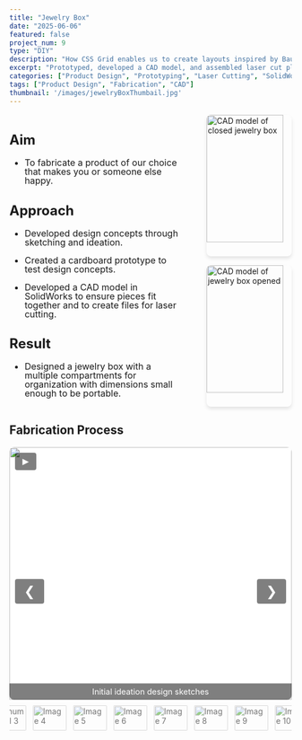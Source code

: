 ```yaml
---
title: "Jewelry Box"
date: "2025-06-06"
featured: false
project_num: 9
type: "DIY"
description: "How CSS Grid enables us to create layouts inspired by Bauhaus and constructivist design"
excerpt: "Prototyped, developed a CAD model, and assembled laser cut plywood."
categories: ["Product Design", "Prototyping", "Laser Cutting", "SolidWorks"]
tags: ["Product Design", "Fabrication", "CAD"]
thumbnail: '/images/jewelryBoxThumbail.jpg'
---
```


<div style="display: grid; grid-template-columns: 1.8fr 1fr; gap: 2rem; margin: 1rem 0;">
  <!-- Left Column - Text -->
  <div style="font-size: 1.0rem; line-height: 1.0;">
    <h2>Aim</h2>
     <ul>
      <li><p>To fabricate a product of our choice that makes you or someone else happy.</p></li>
      </ul>
    <h2>Approach</h2>
     <ul>
      <li><p>Developed design concepts through sketching and ideation.</p></li>
      <li><p>Created a cardboard prototype to test design concepts.</p></li>
      <li><p>Developed a CAD model in SolidWorks to ensure pieces fit together and to create files for laser cutting.</p></li>
      </ul>
    <h2>Result</h2>
     <ul>
      <li><p>Designed a jewelry box with a multiple compartments for organization with dimensions small enough to be portable.</p></li>
      </ul>
  </div>

  <!-- Right Column - Images -->
  <div style="display: flex; flex-direction: column; align-items: flex-end; gap: 1rem;">
    <img src="/images/DIY Jewelry Box/jewelrybox-CAD1.png" alt="CAD model of closed jewelry box" style="width: 90%; border-radius: 8px; box-shadow: 0 4px 6px rgba(0, 0, 0, 0.1);" />
    <img src="/images/DIY Jewelry Box/jewelrybox-CAD2.png" alt="CAD model of jewelry box opened" style="width: 90%; border-radius: 8px; box-shadow: 0 4px 6px rgba(0, 0, 0, 0.1);" />
  </div>
</div>

## Fabrication Process

<div class="slideshow">
  <div class="slides">
    <div class="slide active">
      <img src="/images/DIY Jewelry Box/jewelrybox-sketches.jpg" alt="Image 1">
      <div class="caption">Initial ideation design sketches</div>
    </div>
    <div class="slide">
      <img src="/images/DIY Jewelry Box/jewelrybox-prototype.jpg" alt="Image 2">
      <div class="caption">Small scale cardboard prototype</div>
    </div>
    <div class="slide">
      <img src="/images/DIY Jewelry Box/jewelrybox-CAD2.png" alt="Image 3">
      <div class="caption">CAD assembly</div>
    </div>
    <div class="slide">
      <img src="/images/DIY Jewelry Box/jewelrybox-finalsketch.jpg" alt="Image 4">
      <div class="caption">Final concept sketch</div>
    </div>
    <div class="slide">
      <img src="/images/DIY Jewelry Box/jewelrybox-fab1.jpg" alt="Image 5">
      <div class="caption">Drilling holes to attach the hinges</div>
    </div>
    <div class="slide">
      <img src="/images/DIY Jewelry Box/jewelrybox-fab2.jpg" alt="Image 6">
      <div class="caption">Putting pieces together using wood glue</div>
    </div>
    <div class="slide">
      <img src="/images/DIY Jewelry Box/jewelrybox-fab3.jpg" alt="Image 7">
    </div>
    <div class="slide">
      <img src="/images/DIY Jewelry Box/jewelrybox-fab4.jpg" alt="Image 8">
    </div>
    <div class="slide">
      <img src="/images/DIY Jewelry Box/jewelrybox-fab5.jpg" alt="Image 9">
      <div class="caption">Base assembled without drawer</div>
    </div>
    <div class="slide">
      <img src="/images/DIY Jewelry Box/jewelrybox-fab6.jpg" alt="Image 10">
    </div>
    <div class="slide">
      <img src="/images/DIY Jewelry Box/jewelrybox-fab7.jpg" alt="Image 10">
      <div class="caption">Fully assembled jewelry box</div>
    </div>
    <div class="slide">
      <img src="/images/DIY Jewelry Box/jewelrybox-fab8.jpg" alt="Image 11">
    </div>
  </div>

  <button class="prev" onclick="moveSlide(-1)">&#10094;</button>
  <button class="next" onclick="moveSlide(1)">&#10095;</button>
  <button class="play" onclick="togglePlay()">&#9658;</button>

  <div class="thumbnails">
    <img src="/images/DIY Jewelry Box/jewelrybox-sketches.jpg" alt="Thumbnail 1" onclick="currentSlide(0)" class="thumbnail active">
    <img src="/images/DIY Jewelry Box/jewelrybox-prototype.jpg" alt="Thumbnail 2" onclick="currentSlide(1)" class="thumbnail">
    <img src="/images/DIY Jewelry Box/jewelrybox-CAD.png" alt="Thumbnail 3" onclick="currentSlide(2)" class="thumbnail">
    <img src="/images/DIY Jewelry Box/jewelrybox-finalsketch.jpg" alt="Image 4" onclick="currentSlide(3)" class="thumbnail">
    <img src="/images/DIY Jewelry Box/jewelrybox-fab1.jpg" alt="Image 5" onclick="currentSlide(4)" class="thumbnail">
    <img src="/images/DIY Jewelry Box/jewelrybox-fab2.jpg" alt="Image 6" onclick="currentSlide(5)" class="thumbnail">
    <img src="/images/DIY Jewelry Box/jewelrybox-fab3.jpg" alt="Image 7" onclick="currentSlide(6)" class="thumbnail">
    <img src="/images/DIY Jewelry Box/jewelrybox-fab4.jpg" alt="Image 8" onclick="currentSlide(7)" class="thumbnail">
    <img src="/images/DIY Jewelry Box/jewelrybox-fab5.jpg" alt="Image 9" onclick="currentSlide(8)" class="thumbnail">
    <img src="/images/DIY Jewelry Box/jewelrybox-fab6.jpg" alt="Image 10" onclick="currentSlide(9)" class="thumbnail">
    <img src="/images/DIY Jewelry Box/jewelrybox-fab7.jpg" alt="Image 11" onclick="currentSlide(10)" class="thumbnail">
    <img src="/images/DIY Jewelry Box/jewelrybox-fab8.jpg" alt="Image 12" onclick="currentSlide(11)" class="thumbnail">
  </div>
</div>

<style>
.slideshow {
  position: relative;
  max-width: 600px;
  margin: 0 auto;
  overflow: hidden;
  border-radius: 8px;
  background: transparent;
}
.slideshow * { margin-top: 0 !important; margin-bottom: 0 !important; }

/* Slides container with fixed height */
.slides { 
  display: flex; 
  flex-direction: column; 
  gap: 0; 
  height: 450px; /* Set a fixed height for consistency */
  position: relative;
  background: #f5f5f5; /* Optional: background color for letterboxed areas */
}

.slide { 
  display: none; 
  position: relative;
  height: 100%; /* Take full height of container */
  width: 100%;
}

.slide.active { display: block; }

.slide img {
  width: 100%;
  height: 100%; /* Fill the container height exactly */
  object-fit: contain; /* Show full image with letterboxing if needed */
  /* Use object-fit: cover; if you prefer to crop images to fill the space */
  object-position: center; /* Center the image within the container */
  display: block;
  vertical-align: top;
  border-radius: 8px 8px 0 0;
  margin: 0 !important;
  line-height: 0 !important;
  font-size: 0 !important;
  background: #fff; /* Background for letterboxed areas */
}

/* Caption with black transparent background */
.caption {
  position: absolute;
  bottom: 0;
  width: 100%;
  background: rgba(0, 0, 0, 0.5);
  color: white;
  text-align: center;
  padding: 6px 8px;
  font-size: 0.9rem;
  border-radius: 0 0 8px 8px;
  box-sizing: border-box;
  z-index: 2;
}

/* Thumbnails */
.thumbnails {
  display: flex; justify-content: center; gap: 8px;
  margin-top: 6px; padding: 8px 0;
  background: transparent; border-radius: 0 0 8px 8px;
}
.thumbnail {
  width: 60px; height: 45px; object-fit: cover;
  border-radius: 4px; cursor: pointer;
  opacity: 0.6; transition: opacity 0.3s ease, transform 0.2s ease;
  border: 2px solid transparent;
}
.thumbnail:hover { opacity: 0.8; transform: scale(1.05); }
.thumbnail.active { opacity: 1; border-color: #007bff; transform: scale(1.1); }

/* Buttons */
.prev, .next, .play {
  cursor: pointer; position: absolute;
  transform: translateY(-50%);
  padding: 0.5rem 1rem; color: white;
  background: rgba(0,0,0,0.5); border: none;
  border-radius: 4px; font-size: 1.5rem;
  user-select: none; transition: background 0.3s ease;
  z-index: 3;
}
.prev:hover, .next:hover, .play:hover { background: rgba(0,0,0,0.7); }
.prev { top: 50%; left: 10px; }
.next { top: 50%; right: 10px; }

/* Play button in top-left corner */
.play {
  top: 10px; left: 10px;
  transform: none; font-size: 1.2rem;
  padding: 0.3rem 0.6rem;
}

/* Responsive adjustments */
@media (max-width: 768px) {
  .slides {
    height: 300px; /* Smaller height on mobile */
  }
  
  .slideshow {
    max-width: 100%;
    margin: 0 10px;
  }
}
</style>

<script>
let slideIndex = 0;
let autoPlay = false;
let autoPlayInterval;
const slides = document.querySelectorAll('.slide');
const thumbnails = document.querySelectorAll('.thumbnail');
const playButton = document.querySelector('.play');

function showSlide(n) {
  slides.forEach((slide, i) => {
    slide.classList.toggle('active', i === n);
  });
  thumbnails.forEach((thumb, i) => {
    thumb.classList.toggle('active', i === n);
  });
}

function moveSlide(step) {
  slideIndex = (slideIndex + step + slides.length) % slides.length;
  showSlide(slideIndex);
}

function currentSlide(n) {
  slideIndex = n;
  showSlide(slideIndex);
}

function togglePlay() {
  autoPlay = !autoPlay;
  playButton.innerHTML = autoPlay ? "&#10074;&#10074;" : "&#9658;"; // pause/play symbols
  if (autoPlay) {
    autoPlayInterval = setInterval(() => moveSlide(1), 2500);
  } else {
    clearInterval(autoPlayInterval);
  }
}

showSlide(slideIndex);
</script>